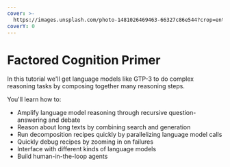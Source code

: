 ```yaml
---
cover: >-
  https://images.unsplash.com/photo-1481026469463-66327c86e544?crop=entropy&cs=tinysrgb&fm=jpg&ixid=MnwxOTcwMjR8MHwxfHNlYXJjaHw2fHxibHVlJTIwd2hpdGV8ZW58MHx8fHwxNjYyODM4MTE4&ixlib=rb-1.2.1&q=80
coverY: 0
---
```


# Factored Cognition Primer

In this tutorial we'll get language models like GTP-3 to do complex reasoning tasks by composing together many reasoning steps.

You'll learn how to:

* Amplify language model reasoning through recursive question-answering and debate
* Reason about long texts by combining search and generation
* Run decomposition recipes quickly by parallelizing language model calls
* Quickly debug recipes by zooming in on failures
* Interface with different kinds of language models
* Build human-in-the-loop agents
